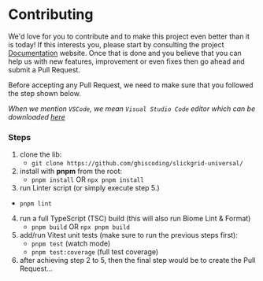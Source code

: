 # Contributing

We'd love for you to contribute and to make this project even better than it is today! If this interests you, please start by consulting the project [Documentation](https://ghiscoding.gitbook.io/slickgrid-universal/) website. Once that is done and you believe that you can help us with new features, improvement or even fixes then go ahead and submit a Pull Request.

Before accepting any Pull Request, we need to make sure that you followed the step shown below.

_When we mention `VSCode`, we mean `Visual Studio Code` editor which can be downloaded [here](https://code.visualstudio.com)_

### Steps

1. clone the lib:
   - `git clone https://github.com/ghiscoding/slickgrid-universal/`
2. install with **pnpm** from the root:
   - `pnpm install` OR `npx pnpm install`
3. run Linter script (or simply execute step 5.)
  - `pnpm lint`
4. run a full TypeScript (TSC) build (this will also run Biome Lint & Format)
   - `pnpm build` OR `npx pnpm build`
5. add/run Vitest unit tests (make sure to run the previous steps first):
   - `pnpm test` (watch mode)
   - `pnpm test:coverage` (full test coverage)
6. after achieving step 2 to 5, then the final step would be to create the Pull Request...